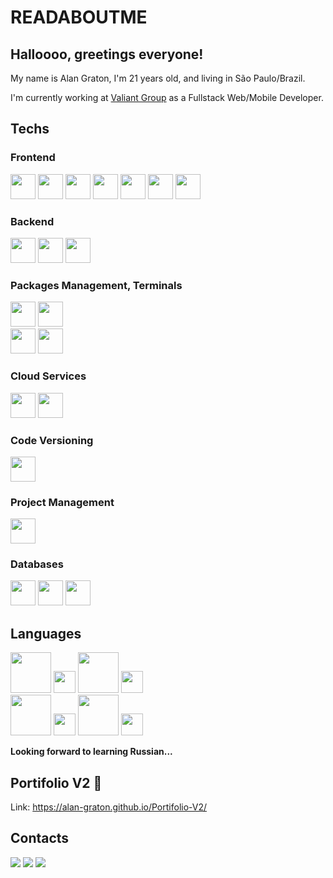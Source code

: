 # READABOUTME

## Halloooo, greetings everyone!
My name is Alan Graton, I'm 21 years old, and living in São Paulo/Brazil.

I'm currently working at [Valiant Group](https://valiantgroup.com.br/) as a Fullstack Web/Mobile Developer.

## Techs

### Frontend

<div>
  <img src="https://cdn.jsdelivr.net/gh/devicons/devicon/icons/react/react-original.svg" width="40" />
  <img src="https://cdn.jsdelivr.net/gh/devicons/devicon/icons/javascript/javascript-original.svg" width="40" />
  <img src="https://cdn.jsdelivr.net/gh/devicons/devicon/icons/typescript/typescript-original.svg" width="40" />
  <img src="https://cdn.jsdelivr.net/gh/devicons/devicon/icons/sass/sass-original.svg" width="40" />
  <img src="https://cdn.jsdelivr.net/gh/devicons/devicon/icons/html5/html5-original.svg" width="40" />
  <img src="https://cdn.jsdelivr.net/gh/devicons/devicon/icons/css3/css3-original.svg" width="40" />
  <img src="https://github.com/Alan-Graton/Alan-Graton/assets/71227163/9ddfe2ba-1ced-4555-a5ca-312b9c109076" width="40" />
</div>

### Backend

<div>
  <img src="https://github.com/Alan-Graton/Alan-Graton/assets/71227163/8fc4df6a-b920-4db0-99c5-e2c0b7f1a8b4" width="40" />
  <img src="https://cdn.jsdelivr.net/gh/devicons/devicon/icons/nodejs/nodejs-original.svg" width="40" />
  <img src="https://cdn.jsdelivr.net/gh/devicons/devicon/icons/typescript/typescript-original.svg" width="40" />
</div>

### Packages Management, Terminals

<div>
  <img src="https://cdn.jsdelivr.net/gh/devicons/devicon/icons/npm/npm-original-wordmark.svg" width="40" />
  <img src="https://github.com/Alan-Graton/Alan-Graton/assets/71227163/6d1c3164-39f4-4fd2-ae05-561a472bb922" width="40" />
  <br/ >
  <img src="https://github.com/Alan-Graton/Alan-Graton/assets/71227163/a5e55dc9-fc65-4a91-b59a-9a4adb74d7d8" width="40" />
  <img src="https://cdn.jsdelivr.net/gh/devicons/devicon/icons/bash/bash-original.svg" width="40" />
</div>

### Cloud Services

<div>
  <img src="https://github.com/Alan-Graton/Alan-Graton/assets/71227163/412ee062-2396-4cff-81e3-aeb7ef713abb" width="40" />
  <img src="https://cdn.jsdelivr.net/gh/devicons/devicon/icons/googlecloud/googlecloud-original.svg" width="40" />
</div>

### Code Versioning

<div>
  <img src="https://cdn.jsdelivr.net/gh/devicons/devicon/icons/git/git-original.svg" width="40" />
</div>

### Project Management

<div>
  <img src="https://cdn.jsdelivr.net/gh/devicons/devicon/icons/jira/jira-original.svg" width="40" />
</div>

### Databases

<div>
  <img src="https://github.com/Alan-Graton/Alan-Graton/assets/71227163/07339ef1-34d3-4ae9-b845-8a07e5a73832" width="40" />
  <img src="https://cdn.jsdelivr.net/gh/devicons/devicon/icons/mysql/mysql-original.svg" width="40" />
  <img src="https://github.com/Alan-Graton/Alan-Graton/assets/71227163/a052d18a-c0b6-4923-b126-c09baeb98d17" width="40" />
</div>

## Languages
<div>
  <img src="https://github.com/Alan-Graton/Alan-Graton/assets/71227163/24b34538-cd75-47b5-a9b5-13bc59b10ac2" width="65" /> 
  <img src="https://github.com/Alan-Graton/Alan-Graton/assets/71227163/712b8e1c-27df-4dab-9cc2-af1da5574b72" width="35" />

  <img src="https://github.com/Alan-Graton/Alan-Graton/assets/71227163/f0c95a73-7059-486f-83a1-585675bbc07f" width="65" /> 
  <img src="https://github.com/Alan-Graton/Alan-Graton/assets/71227163/712b8e1c-27df-4dab-9cc2-af1da5574b72" width="35" />
</div>

<div>
  <img src="https://github.com/Alan-Graton/Alan-Graton/assets/71227163/bdcc7014-714c-4c62-b89e-80119a36de04" width="65" />
  <img src="https://github.com/Alan-Graton/Alan-Graton/assets/71227163/14d7c61d-0aa6-4cf4-95e3-bc26467996ee" width="35" />

  <img src="https://github.com/Alan-Graton/Alan-Graton/assets/71227163/48fb7774-7b94-45e2-ab13-bc6fd7f178f7" width="65" />
  <img src="https://github.com/Alan-Graton/Alan-Graton/assets/71227163/14d7c61d-0aa6-4cf4-95e3-bc26467996ee" width="35" />
</div>

**Looking forward to learning Russian...**

## Portifolio V2 🚧
Link: https://alan-graton.github.io/Portifolio-V2/

## Contacts

[<img src="https://img.shields.io/badge/@dev.alangraton%20-pink?style=for-the-badge&logo=instagram" />](https://www.instagram.com/dev.alangraton/)
[<img src="https://img.shields.io/badge/Alan Graton Lourenço de Brito%20-blue?style=for-the-badge&logo=linkedin" />](https://www.linkedin.com/in/alan-graton-louren%C3%A7o-de-brito-2695571b5/)
[<img src="https://img.shields.io/badge/graton.alan@gmail%20-orange?style=for-the-badge&logo=gmail" />](graton.alan@gmail.com)

